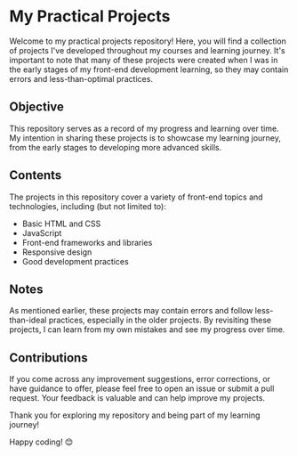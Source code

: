 # My Practical Projects

Welcome to my practical projects repository! Here, you will find a collection of projects I've developed throughout my courses and learning journey. It's important to note that many of these projects were created when I was in the early stages of my front-end development learning, so they may contain errors and less-than-optimal practices.

## Objective

This repository serves as a record of my progress and learning over time. My intention in sharing these projects is to showcase my learning journey, from the early stages to developing more advanced skills.

## Contents

The projects in this repository cover a variety of front-end topics and technologies, including (but not limited to):

- Basic HTML and CSS
- JavaScript
- Front-end frameworks and libraries
- Responsive design
- Good development practices

## Notes

As mentioned earlier, these projects may contain errors and follow less-than-ideal practices, especially in the older projects. By revisiting these projects, I can learn from my own mistakes and see my progress over time.

## Contributions

If you come across any improvement suggestions, error corrections, or have guidance to offer, please feel free to open an issue or submit a pull request. Your feedback is valuable and can help improve my projects.

Thank you for exploring my repository and being part of my learning journey!

Happy coding! 😊
